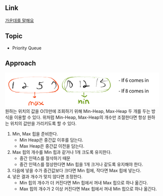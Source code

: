 ## Link
[가운데를 말해요](https://www.acmicpc.net/problem/1655)

## Topic
- Priority Queue

## Approach
![approach](./approach.png)  
 원하는 위치의 값을 O(1)만에 조회하기 위해 Min-Heap, Max-Heap 두 개를 두는 방식을 이용할 수 있다. 위처럼 Min-Heap, Max-Heap의 개수만 조절한다면 항상 원하는 위치의 값만을 가리키도록 할 수 있다.

1. Min, Max 힙을 준비한다.
    - Min Heap은 중간값 이후를 담는다.
    - Max Heap은 중간값 이전을 담는다.
2. Max 힙의 개수를 Min 힙과 같거나 1개 크도록 유지한다.
    - 중간 인덱스를 절삭하기 때문
    - 중간 인덱스를 절상한다면 Min 힙을 1개 크거나 같도록 유지해야 한다.
3. 다음에 넣을 수가 중간값보다 크다면 Min 힙에, 작다면 Max 힙에 넣는다.
4. 넣은 결과 개수가 맞지 않다면 조정한다.
    - Min 힙의 개수가 더 커진다면 Min 힙에서 꺼내 Max 힙으로 하나 옮긴다.
    - Max 힙의 개수가 2 이상 커진다면 Max 힙에서 꺼내 Min 힙으로 하나 옮긴다.